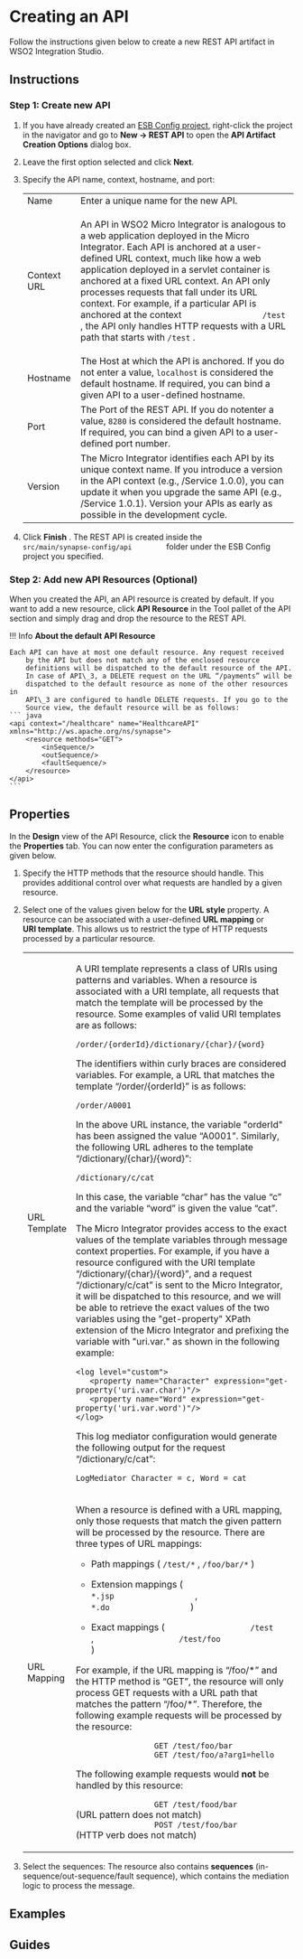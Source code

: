 # Creating an API

Follow the instructions given below to create a new REST API artifact in WSO2 Integration Studio.

## Instructions 

### Step 1: Create new API

1.  If you have already created an [ESB Config project](../../creating-projects/#esb-config-project), right-click the project in the navigator and go to **New → REST API** to open the **API Artifact Creation Options** dialog box.
2.  Leave the first option selected and click **Next**.
3.  Specify the API name, context, hostname, and port:

    <table>
    <tbody>
    <tr class="odd">
    <td>Name</td>
    <td>Enter a unique name for the new API.</td>
    </tr>
    <tr class="even">
    <td>Context URL</td>
    <td><div class="content-wrapper">
    <p>An API in WSO2 Micro Integrator is analogous to a web application deployed in the Micro Integrator. Each API is anchored at a user-defined URL context, much like how a web application deployed in a servlet container is anchored at a fixed URL context. An API only processes requests that fall under its URL context. For example, if a particular API is anchored at the context <code>                 /test                </code> , the API only handles HTTP requests with a URL path that starts with <code>/test</code> .</p>
    </div></td>
    </tr>
    <tr class="odd">
    <td>Hostname</td>
    <td>The Host at which the API is anchored. If you do not enter a value, <code>localhost</code> is considered the default hostname. If required, you can bind a given API to a user-defined hostname.</td>
    </tr>
    <tr class="even">
    <td>Port</td>
    <td>The Port of the REST API. If you do notenter a value, <code>8280</code> is considered the default hostname. If required, you can bind a given API to a user-defined port number.</td>
    </tr>
    <tr class="odd">
    <td>Version</td>
    <td>The Micro Integrator identifies each API by its unique context name. If you introduce a version in the API context (e.g., /Service 1.0.0), you can update it when you upgrade the same API (e.g., /Service 1.0.1). Version your APIs as early as possible in the development cycle.</td>
    </tr>
    </tbody>
    </table>

4.  Click **Finish** . The REST API is created inside the
    `          src/main/synapse-config/api         ` folder under the
    ESB Config project you specified.

### Step 2: Add new API Resources (Optional)

When you created the API, an API resource is created by default. If you want to add a new resource, click **API Resource** in the Tool pallet of the API section and simply drag and drop the resource to the REST API.

!!! Info
    **About the default API Resource**
    
    Each API can have at most one default resource. Any request received
        by the API but does not match any of the enclosed resource
        definitions will be dispatched to the default resource of the API.
        In case of API\_3, a DELETE request on the URL “/payments” will be
        dispatched to the default resource as none of the other resources in
        API\_3 are configured to handle DELETE requests. If you go to the
        Source view, the default resource will be as follows: 
    ``` java
    <api context="/healthcare" name="HealthcareAPI" xmlns="http://ws.apache.org/ns/synapse">
        <resource methods="GET">
            <inSequence/>
            <outSequence/>
            <faultSequence/>
        </resource>
    </api>
    ```    

## Properties

In the **Design** view of the API Resource, click the **Resource** icon to enable the **Properties** tab. You can now enter the configuration parameters as given below.

1.  Specify the HTTP methods that the resource should handle. This provides additional control over what requests are handled by a given resource.

2.  Select one of the values given below for the **URL style** property. A resource can be associated with a user-defined **URL mapping** or **URI template**. This allows us to restrict the type of HTTP requests processed by a particular resource.

    <table>
    <tbody>
    <tr class="odd">
    <td>URL Template</td>
    <td><div class="content-wrapper">
    <p>A URI template represents a class of URIs using patterns and variables. When a resource is associated with a URI template, all requests that match the template will be processed by the resource. Some examples of valid URI templates are as follows:<br />
    </p>
    <p><code>/order/{orderId}/dictionary/{char}/{word}</code></p>
    <p>The identifiers within curly braces are considered variables. For example, a URL that matches the template “/order/{orderId}” is as follows:</p>
    <p><code>/order/A0001</code></p>
    <p>In the above URL instance, the variable "orderId" has been assigned the value “A0001”. Similarly, the following URL adheres to the template “/dictionary/{char}/{word}”:</p>
    <p><code>/dictionary/c/cat</code><br />
    </p>
    <p>In this case, the variable “char” has the value “c” and the variable “word” is given the value “cat”.<br />
    </p>
    <p>The Micro Integrator provides access to the exact values of the template variables through message context properties. For example, if you have a resource configured with the URI template “/dictionary/{char}/{word}”, and a request “/dictionary/c/cat” is sent to the Micro Integrator, it will be dispatched to this resource, and we will be able to retrieve the exact values of the two variables using the "get-property" XPath extension of the Micro Integrator and prefixing the variable with "uri.var." as shown in the following example:</p>
    <div class="code panel pdl" style="border-width: 1px;">
    <div class="codeContent panelContent pdl">
    <div class="sourceCode" id="cb1" data-syntaxhighlighter-params="brush: java; gutter: false; theme: Confluence" data-theme="Confluence" style="brush: java; gutter: false; theme: Confluence"><pre class="sourceCode java"><code class="sourceCode java"><span id="cb1-1"><a href="#cb1-1"></a>&lt;log level=<span class="st">&quot;custom&quot;</span>&gt;</span>
    <span id="cb1-2"><a href="#cb1-2"></a>   &lt;property name=<span class="st">&quot;Character&quot;</span> expression=<span class="st">&quot;get-property(&#39;uri.var.char&#39;)&quot;</span>/&gt;</span>
    <span id="cb1-3"><a href="#cb1-3"></a>   &lt;property name=<span class="st">&quot;Word&quot;</span> expression=<span class="st">&quot;get-property(&#39;uri.var.word&#39;)&quot;</span>/&gt;</span>
    <span id="cb1-4"><a href="#cb1-4"></a>&lt;/log&gt;</span></code></pre></div>
    </div>
    </div>
    <p>This log mediator configuration would generate the following output for the request “/dictionary/c/cat”:</p>
    <p><code>LogMediator Character = c, Word = cat</code></p>
    </div></td>
    </tr>
    <tr class="even">
    <td>URL Mapping</td>
    <td><p>When a resource is defined with a URL mapping, only those requests that match the given pattern will be processed by the resource. There are three types of URL mappings:</p>
    <ul>
    <li><p>Path mappings ( <code>/test/*</code> , <code>/foo/bar/*</code> )</p></li>
    <li><p>Extension mappings ( <code>                  *.jsp                 </code> , <code>                  *.do                 </code> )</p></li>
    <li><p>Exact mappings ( <code>                  /test                 </code> , <code>                  /test/foo                 </code> )</p></li>
    </ul>
    <div>
    <p>For example, if the URL mapping is “/foo/*” and the HTTP method is “GET”, the resource will only process GET requests with a URL path that matches the pattern “/foo/*”. Therefore, the following example requests will be processed by the resource:</p>
    <p><code>                 GET /test/foo/bar                </code><br />
    <code>                 GET /test/foo/a?arg1=hello                </code><br />
    </p>
    <p>The following example requests would <strong>not</strong> be handled by this resource:</p>
    <p><code>                 GET /test/food/bar                </code> (URL pattern does not match)<br />
    <code>                 POST /test/foo/bar                </code> (HTTP verb does not match)</p>
    </div></td>
    </tr>
    </tbody>
    </table>
3.  Select the sequences: The resource also contains **sequences**
    (in-sequence/out-sequence/fault sequence), which contains the
    mediation logic to process the message.

## Examples

## Guides